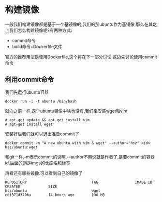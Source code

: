 # 构建镜像

一般我们构建镜像都是基于一个基镜像的,我们的那ubuntu作为基镜像,那么在其之上我们怎么构建镜像呢?有两种方式:

+ commit命令
+ build命令+Dockerfile文件

官方的推荐用法是使用Dockerfile,这个将在下一部分讨论,这边先讨论使用commit命令

## 利用commit命令

我们先运行ubuntu容器

```shell
docker run -i -t ubuntu /bin/bash
```
就向之前一样,这个ubuntu镜像中啥也没有,我们来安装wget和vim

```shell
# apt-get update && apt-get install vim
# apt-get install wget
```

安装好后我们就可以退出准备commit了

```shell
docker commit -m "A new ubuntu with vim & wget" --author="hsz" <id> hsz/ubuntu:wget
```
和git一样,-m表示commit的说明,--author不用说就是作者了,<id>是要commit的容器id,后面的则是imgs的仓库名和标签


再看还有哪些镜像.可以看到自己的镜像了

```shell
REPOSITORY                              TAG                 IMAGE ID            CREATED             SIZE
hsz/ubuntu                              wget                edf371d370ba        14 hours ago        196 MB
```
